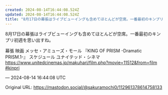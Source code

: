 ```yaml
---
created: 2024-08-14T16:44:08.524Z
updated: 2024-08-14T16:44:08.524Z
title: "8月17日の幕張はライブビューイングも含めてほとんどが空席。一番最初のキンプリ初[...]"
---
```


<p>8月17日の幕張はライブビューイングも含めてほとんどが空席。一番最初のキンプリ初週を思い出すね。</p><p>幕張 映画 メッセ・アミューズ・モール 『KING OF PRISM -Dramatic PRISM.1-』 スケジュール ユナイテッド・シネマ <br /><a href="https://www.unitedcinemas.jp/makuhari/film.php?movie=11512&amp;from=film" target="_blank" rel="nofollow noopener" translate="no"><span class="invisible">https://www.</span><span class="ellipsis">unitedcinemas.jp/makuhari/film</span><span class="invisible">.php?movie=11512&amp;from=film</span></a><br /><a href="https://mastodon.social/tags/kinpri" class="mention hashtag" rel="tag">#<span>kinpri</span></a></p>

&mdash; 2024-08-14 16:44:08 UTC

Original URL: https://mastodon.social/@sakuramochi0/112961378614758133
